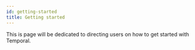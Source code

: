 ```yaml
---
id: getting-started
title: Getting started
---
```


This is page will be dedicated to directing users on how to get started with Temporal.

